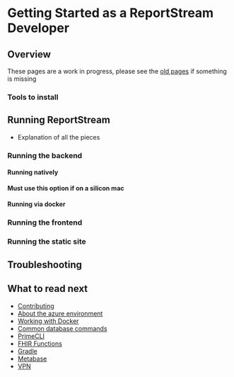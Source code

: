 # Getting Started as a ReportStream Developer

## Overview

These pages are a work in progress, please see the [old pages](../../docs_deprecated/getting-started/getting-started.md) if something is missing

### Tools to install

## Running ReportStream

- Explanation of all the pieces

### Running the backend

#### Running natively

**Must use this option if on a silicon mac**

#### Running via docker

### Running the frontend

### Running the static site

## Troubleshooting

## What to read next

- [Contributing](./contributing.md)
- [About the azure environment](./azure.md)
- [Working with Docker](./docker.md)
- [Common database commands](./postgres-database.md)
- [PrimeCLI](./prime-cli.md)
- [FHIR Functions](./fhir-functions.md)
- [Gradle](./gradle.md)
- [Metabase](./metabase.md)
- [VPN](./vpn.md)